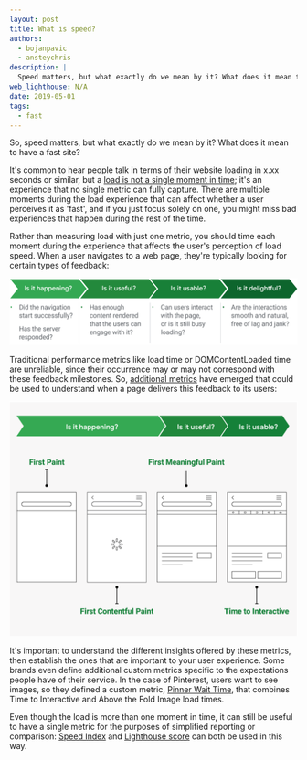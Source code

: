 ```yaml
---
layout: post
title: What is speed?
authors:
  - bojanpavic
  - ansteychris
description: |
  Speed matters, but what exactly do we mean by it? What does it mean to have a fast site?
web_lighthouse: N/A
date: 2019-05-01
tags:
  - fast
---
```


So, speed matters, but what exactly do we mean by it? What does it mean to have a fast site?

It's common to hear people talk in terms of their website loading in x.xx seconds or similar, but a [load is not a single moment in time](https://developers.google.com/web/fundamentals/performance/user-centric-performance-metrics); it's an experience that no single metric can fully capture. There are multiple moments during the load experience that can affect whether a user perceives it as 'fast', and if you just focus solely on one, you might miss bad experiences that happen during the rest of the time.

Rather than measuring load with just one metric, you should time each moment during the experience that affects the user's perception of load speed. When a user navigates to a web page, they're typically looking for certain types of feedback:

<img src="./speed-feedback.png" alt="Image of feedback user is typically looking for">

Traditional performance metrics like load time or DOMContentLoaded time are unreliable, since their occurrence may or may not correspond with these feedback milestones. So, [additional metrics](/lighthouse-performance/#metrics) have emerged that could be used to understand when a page delivers this feedback to its users:

<img src="./speed-metrics.png" alt="Image of speed metrics">

It's important to understand the different insights offered by these metrics, then establish the ones that are important to your user experience. Some brands even define additional custom metrics specific to the expectations people have of their service. In the case of Pinterest, users want to see images, so they defined a custom metric, [Pinner Wait Time](https://www.youtube.com/watch?v=Xryhxi45Q5M), that combines Time to Interactive and Above the Fold Image load times.

Even though the load is more than one moment in time, it can still be useful to have a single metric for the purposes of simplified reporting or comparison: [Speed Index](/speed-index) and [Lighthouse score](https://developers.google.com/web/tools/lighthouse/v3/scoring) can both be used in this way.
